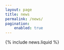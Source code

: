 ```yaml
---
layout: page
title: news
permalink: /news/
pagination:
	enabled: true
---
```


{% include news.liquid %}
